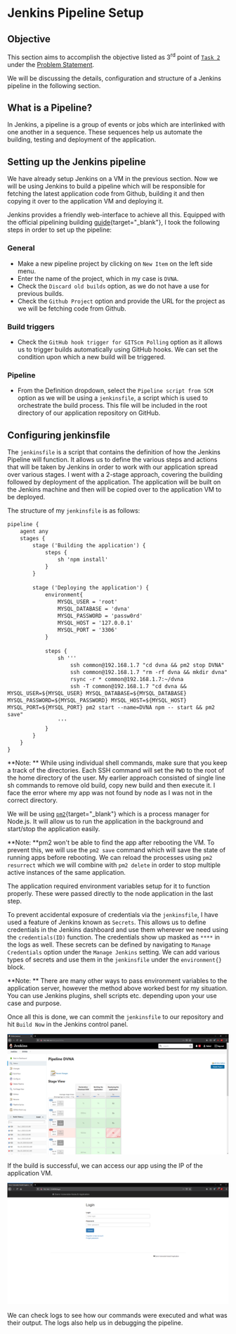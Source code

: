 # Jenkins Pipeline Setup

## Objective

This section aims to accomplish the objective listed as 3<sup>rd</sup> point of [`Task 2`](../problem-statement/#task-2) under the [Problem Statement](../problem-statement).

We will be discussing the details, configuration and structure of a Jenkins pipeline in the following section.

## What is a Pipeline?

In Jenkins, a pipeline is a group of events or jobs which are interlinked with one another in a sequence. These sequences help us automate the building, testing and deployment of the application.

## Setting up the Jenkins pipeline

We have already setup Jenkins on a VM in the previous section. Now we will be using Jenkins to build a pipeline which will be responsible for fetching the latest application code from Github, building it and then copying it over to the application VM and deploying it.

Jenkins provides a friendly web-interface to achieve all this. Equipped with the official pipelining building [guide](https://www.jenkins.io/doc/pipeline/tour/hello-world/){target="_blank"}, I took the following steps in order to set up the pipeline:

### General

- Make a new pipeline project by clicking on `New Item` on the left side menu.
- Enter the name of the project, which in my case is `DVNA`.
- Check the `Discard old builds` option, as we do not have a use for previous builds.
- Check the `Github Project` option and provide the URL for the project as we will be fetching code from Github.

### Build triggers

- Check the `GitHub hook trigger for GITScm Polling` option as it allows us to trigger builds automatically using GitHub hooks. We can set the condition upon which a new build will be triggered.

### Pipeline

- From the Definition dropdown, select the `Pipeline script from SCM` option as we will be using a `jenkinsfile`, a script which is used to orchestrate the build process. This file will be included in the root directory of our application repository on GitHub.

## Configuring jenkinsfile

The `jenkinsfile` is a script that contains the definition of how the Jenkins Pipeline will function. It allows us to define the various steps and actions that will be taken by Jenkins in order to work with our application spread over various stages. I went with a 2-stage approach, covering the building followed by deployment of the application. The application will be built on the Jenkins machine and then will be copied over to the application VM to be deployed.

The structure of my `jenkinsfile` is as follows:

```
pipeline {
    agent any
    stages {
        stage ('Building the application') {
            steps {
                sh 'npm install'
            }
        }

        stage ('Deploying the application') {
            environment{
                MYSQL_USER = 'root'
                MYSQL_DATABASE = 'dvna'
                MYSQL_PASSWORD = 'passw0rd'
                MYSQL_HOST = '127.0.0.1'
                MYSQL_PORT = '3306'
            }

            steps {
                sh '''
                    ssh common@192.168.1.7 "cd dvna && pm2 stop DVNA"
                    ssh common@192.168.1.7 "rm -rf dvna && mkdir dvna"
                    rsync -r * common@192.168.1.7:~/dvna
                    ssh -T common@192.168.1.7 "cd dvna && MYSQL_USER=${MYSQL_USER} MYSQL_DATABASE=${MYSQL_DATABASE} MYSQL_PASSWORD=${MYSQL_PASSWORD} MYSQL_HOST=${MYSQL_HOST} MYSQL_PORT=${MYSQL_PORT} pm2 start --name=DVNA npm -- start && pm2 save"
                '''
            }
        }
    }
}
```
**Note: ** While using individual shell commands, make sure that you keep a track of the directories. Each SSH command will set the `PWD` to the root of the home directory of the user. My earlier approach consisted of single line sh commands to remove old build, copy new build and then execute it. I face the error where my app was not found by node as I was not in the correct directory.

We will be using [`pm2`](https://pm2.keymetrics.io/){target="_blank"} which is a process manager for Node.js. It will allow us to run the application in the background and start/stop the application easily.

**Note: **pm2 won't be able to find the app after rebooting the VM. To prevent this, we will use the `pm2 save` command which will save the state of running apps before rebooting. We can reload the processes using `pm2 resurrect` which we will combine with `pm2 delete` in order to stop multiple active instances of the same application.

The application required environment variables setup for it to function properly. These were passed directly to the node application in the last step.

To prevent accidental exposure of credentials via the `jenkinsfile`, I have used a feature of Jenkins known as `Secrets`. This allows us to define credentials in the Jenkins dashboard and use them wherever we need using the `credentials(ID)` function. The credentials show up masked as `****` in the logs as well. These secrets can be defined by navigating to `Manage Credentials` option under the `Manage Jenkins` setting. We can add various types of secrets and use them in the `jenkinsfile` under the `environment{}` block.

**Note: ** There are many other ways to pass environment variables to the application server, however the method above worked best for my situation. You can use Jenkins plugins, shell scripts etc. depending upon your use case and purpose.

Once all this is done, we can commit the `jenkinsfile` to our repository and hit `Build Now` in the Jenkins control panel.

![Jenkins build now](images/Jenkins-build.png)

If the build is successful, we can access our app using the IP of the application VM.

![DVNA Deployed using Jenkins](images/DVNA.png)

We can check logs to see how our commands were executed and what was their output. The logs also help us in debugging the pipeline.